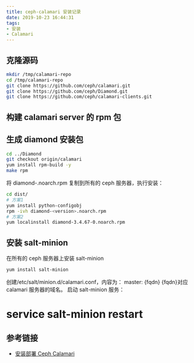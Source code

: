 ```yaml
---
title: ceph-calamari 安装记录
date: 2019-10-23 16:44:31
tags:
- 安装
- Calamari
---
```

## 克隆源码
```bash
mkdir /tmp/calamari-repo
cd /tmp/calamari-repo 
git clone https://github.com/ceph/calamari.git
git clone https://github.com/ceph/Diamond.git 
git clone https://github.com/ceph/calamari-clients.git
```
## 构建 calamari server 的 rpm 包

## 生成 diamond 安装包
```bash
cd ../Diamond
git checkout origin/calamari
yum install rpm-build -y
make rpm
```
将 diamond-<version>.noarch.rpm 复制到所有的 ceph 服务器，执行安装：
```bash
cd dist/
# 方案1
yum install python-configobj
rpm -ivh diamond-<version>.noarch.rpm
# 方案2
yum localinstall diamond-3.4.67-0.noarch.rpm
```
## 安装 salt-minion
在所有的 ceph 服务器上安装 salt-minion
```bash
yum install salt-minion
```
创建/etc/salt/minion.d/calamari.conf，内容为：
master: {fqdn}
{fqdn}对应 calamari 服务器的域名。
启动 salt-minion 服务：

# service salt-minion restart

## 参考链接
- [安装部署 Ceph Calamari](https://www.cnblogs.com/gaohong/p/4669524.html)